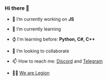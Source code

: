### Hi there 👋

- 🔭 I’m currently working on **JS**
- 🌱 I’m currently learning 
- ⌚ I'm learning before: **Python, C#, C++**
- 👯 I’m looking to collaborate
- 📫 How to reach me: [Discord](https://discord.com/users/481344295354368020) and [Telegram](https://t.me/Dave_Shelby)

- 👨‍💻 [We are Legion](https://discord.gg/thecollective)
